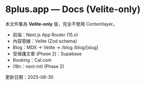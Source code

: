# 8plus.app — Docs (Velite-only)
本文件集為 **Velite-only** 版，完全不使用 Contentlayer。

- 前端：Next.js App Router (15.x)
- 內容管線：Velite (Zod schema)
- Blog：MDX → Velite → /blog /blog/[slug]
- 受保護文章 (Phase 2)：Supabase
- Booking：Cal.com
- i18n：next-intl (Phase 2)

更新日期：2025-08-30
